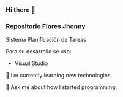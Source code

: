 ### Hi there 👋
### Repositorio Flores Jhonny

Sistema Planificación de Tareas

Para su desarrollo se uso:

- Visual Studio

🌱 I’m currently learning new technologies.

💬 Ask me about how I started programming.

